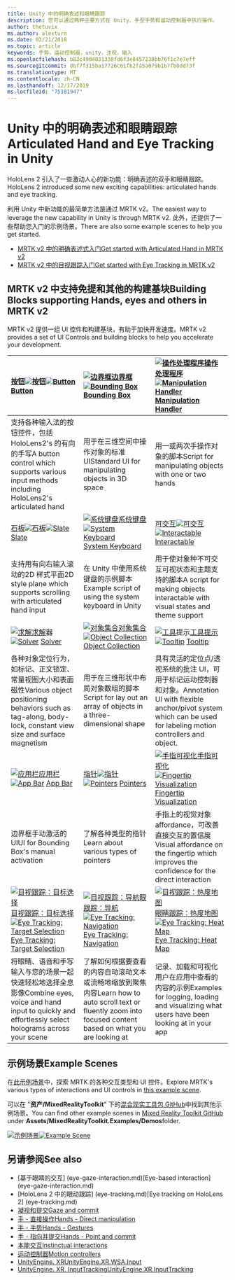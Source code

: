 ```yaml
---
title: Unity 中的明确表述和眼睛跟踪
description: 您可以通过两种主要方式在 Unity、手型手势和运动控制器中执行操作。
author: thetuvix
ms.author: alexturn
ms.date: 03/21/2018
ms.topic: article
keywords: 手势，运动控制器，unity，注视，输入
ms.openlocfilehash: b83c4904031338fd6f3e8457238bb76f1c7e7eff
ms.sourcegitcommit: 8bf7f315ba17726c61fb2fa5a079b1b7fb0dd73f
ms.translationtype: MT
ms.contentlocale: zh-CN
ms.lasthandoff: 12/17/2019
ms.locfileid: "75181947"
---
```

# <a name="articulated-hand-and-eye-tracking-in-unity"></a><span data-ttu-id="20256-104">Unity 中的明确表述和眼睛跟踪</span><span class="sxs-lookup"><span data-stu-id="20256-104">Articulated Hand and Eye Tracking in Unity</span></span>

<span data-ttu-id="20256-105">HoloLens 2 引入了一些激动人心的新功能：明确表述的双手和眼睛跟踪。</span><span class="sxs-lookup"><span data-stu-id="20256-105">HoloLens 2 introduced some new exciting capabilities: articulated hands and eye tracking.</span></span>

<span data-ttu-id="20256-106">利用 Unity 中新功能的最简单方法是通过 MRTK v2。</span><span class="sxs-lookup"><span data-stu-id="20256-106">The easiest way to leverage the new capability in Unity is through MRTK v2.</span></span> <span data-ttu-id="20256-107">此外，还提供了一些帮助您入门的示例场景。</span><span class="sxs-lookup"><span data-stu-id="20256-107">There are also some example scenes to help you get started.</span></span>

* [<span data-ttu-id="20256-108">MRTK v2 中的明确表述式入门</span><span class="sxs-lookup"><span data-stu-id="20256-108">Get started with Articulated Hand  in MRTK v2</span></span>](https://microsoft.github.io/MixedRealityToolkit-Unity/Documentation/Input/HandTracking.html)
* [<span data-ttu-id="20256-109">MRTK v2 中的目视跟踪入门</span><span class="sxs-lookup"><span data-stu-id="20256-109">Get started with Eye Tracking in MRTK v2</span></span>](https://microsoft.github.io/MixedRealityToolkit-Unity/Documentation/EyeTracking/EyeTracking_Main.html)

## <a name="building-blocks-supporting-hands-eyes-and-others-in-mrtk-v2"></a><span data-ttu-id="20256-110">MRTK v2 中支持免提和其他的构建基块</span><span class="sxs-lookup"><span data-stu-id="20256-110">Building Blocks supporting Hands, eyes and others in MRTK v2</span></span>

<span data-ttu-id="20256-111">MRTK v2 提供一组 UI 控件和构建基块，有助于加快开发速度。</span><span class="sxs-lookup"><span data-stu-id="20256-111">MRTK v2 provides a set of UI Controls and building blocks to help you accelerate your development.</span></span>

|  <span data-ttu-id="20256-112">[按钮![](images/MRTK_Button_Main.png)](https://microsoft.github.io/MixedRealityToolkit-Unity/Documentation/README_Button.html)[按钮](https://microsoft.github.io/MixedRealityToolkit-Unity/Documentation/README_Button.html)</span><span class="sxs-lookup"><span data-stu-id="20256-112">[![Button](images/MRTK_Button_Main.png)](https://microsoft.github.io/MixedRealityToolkit-Unity/Documentation/README_Button.html) [Button](https://microsoft.github.io/MixedRealityToolkit-Unity/Documentation/README_Button.html)</span></span> | <span data-ttu-id="20256-113">[![边界框](images/MRTK_BoundingBox_Main.png)](https://microsoft.github.io/MixedRealityToolkit-Unity/Documentation/README_BoundingBox.html)[边界框](https://microsoft.github.io/MixedRealityToolkit-Unity/Documentation/README_BoundingBox.html)</span><span class="sxs-lookup"><span data-stu-id="20256-113">[![Bounding Box](images/MRTK_BoundingBox_Main.png)](https://microsoft.github.io/MixedRealityToolkit-Unity/Documentation/README_BoundingBox.html) [Bounding Box](https://microsoft.github.io/MixedRealityToolkit-Unity/Documentation/README_BoundingBox.html)</span></span> | <span data-ttu-id="20256-114">[![操作处理程序](images/MRTK_Manipulation_Main.png)](https://microsoft.github.io/MixedRealityToolkit-Unity/Documentation/README_ManipulationHandler.html)[操作处理程序](https://microsoft.github.io/MixedRealityToolkit-Unity/Documentation/README_ManipulationHandler.html)</span><span class="sxs-lookup"><span data-stu-id="20256-114">[![Manipulation Handler](images/MRTK_Manipulation_Main.png)](https://microsoft.github.io/MixedRealityToolkit-Unity/Documentation/README_ManipulationHandler.html) [Manipulation Handler](https://microsoft.github.io/MixedRealityToolkit-Unity/Documentation/README_ManipulationHandler.html)</span></span> |
|:--- | :--- | :--- |
| <span data-ttu-id="20256-115">支持各种输入法的按钮控件，包括 HoloLens2's 的有向的手写</span><span class="sxs-lookup"><span data-stu-id="20256-115">A button control which supports various input methods including HoloLens2's articulated hand</span></span> | <span data-ttu-id="20256-116">用于在三维空间中操作对象的标准 UI</span><span class="sxs-lookup"><span data-stu-id="20256-116">Standard UI for manipulating objects in 3D space</span></span> | <span data-ttu-id="20256-117">用一或两次手操作对象的脚本</span><span class="sxs-lookup"><span data-stu-id="20256-117">Script for manipulating objects with one or two hands</span></span> |
|  <span data-ttu-id="20256-118">[石板![](images/MRTK_Slate_Main.png)](https://microsoft.github.io/MixedRealityToolkit-Unity/Documentation/README_Slate.html)[石板](https://microsoft.github.io/MixedRealityToolkit-Unity/Documentation/README_Slate.html)</span><span class="sxs-lookup"><span data-stu-id="20256-118">[![Slate](images/MRTK_Slate_Main.png)](https://microsoft.github.io/MixedRealityToolkit-Unity/Documentation/README_Slate.html) [Slate](https://microsoft.github.io/MixedRealityToolkit-Unity/Documentation/README_Slate.html)</span></span> | <span data-ttu-id="20256-119">[![系统键盘](images/MRTK_SystemKeyboard_Main.png)](https://microsoft.github.io/MixedRealityToolkit-Unity/Documentation/README_SystemKeyboard.html)[系统键盘](https://microsoft.github.io/MixedRealityToolkit-Unity/Documentation/README_SystemKeyboard.html)</span><span class="sxs-lookup"><span data-stu-id="20256-119">[![System Keyboard](images/MRTK_SystemKeyboard_Main.png)](https://microsoft.github.io/MixedRealityToolkit-Unity/Documentation/README_SystemKeyboard.html) [System Keyboard](https://microsoft.github.io/MixedRealityToolkit-Unity/Documentation/README_SystemKeyboard.html)</span></span> | <span data-ttu-id="20256-120">[可交互![](images/InteractableExamples.png)](https://microsoft.github.io/MixedRealityToolkit-Unity/Documentation/README_Interactable.html)[可交互](https://microsoft.github.io/MixedRealityToolkit-Unity/Documentation/README_Interactable.html)</span><span class="sxs-lookup"><span data-stu-id="20256-120">[![Interactable](images/InteractableExamples.png)](https://microsoft.github.io/MixedRealityToolkit-Unity/Documentation/README_Interactable.html) [Interactable](https://microsoft.github.io/MixedRealityToolkit-Unity/Documentation/README_Interactable.html)</span></span> |
| <span data-ttu-id="20256-121">支持用有向右输入滚动的2D 样式平面</span><span class="sxs-lookup"><span data-stu-id="20256-121">2D style plane which supports scrolling with articulated hand input</span></span> | <span data-ttu-id="20256-122">在 Unity 中使用系统键盘的示例脚本</span><span class="sxs-lookup"><span data-stu-id="20256-122">Example script of using the system keyboard in Unity</span></span>  | <span data-ttu-id="20256-123">用于使对象种不可交互可视状态和主题支持的脚本</span><span class="sxs-lookup"><span data-stu-id="20256-123">A script for making objects interactable with visual states and theme support</span></span> |
|  <span data-ttu-id="20256-124">[![求解](images/MRTK_Solver_Main.png)](https://microsoft.github.io/MixedRealityToolkit-Unity/Documentation/README_Solver.html)[求解](https://microsoft.github.io/MixedRealityToolkit-Unity/Documentation/README_Solver.html)器</span><span class="sxs-lookup"><span data-stu-id="20256-124">[![Solver](images/MRTK_Solver_Main.png)](https://microsoft.github.io/MixedRealityToolkit-Unity/Documentation/README_Solver.html) [Solver](https://microsoft.github.io/MixedRealityToolkit-Unity/Documentation/README_Solver.html)</span></span> | <span data-ttu-id="20256-125">[![对象集合](images/MRTK_ObjectCollection_Main.png)](https://microsoft.github.io/MixedRealityToolkit-Unity/Documentation/README_ManipulationHandler.html)[对象集合](https://microsoft.github.io/MixedRealityToolkit-Unity/Documentation/README_ManipulationHandler.html)</span><span class="sxs-lookup"><span data-stu-id="20256-125">[![Object Collection](images/MRTK_ObjectCollection_Main.png)](https://microsoft.github.io/MixedRealityToolkit-Unity/Documentation/README_ManipulationHandler.html) [Object Collection](https://microsoft.github.io/MixedRealityToolkit-Unity/Documentation/README_ManipulationHandler.html)</span></span> | <span data-ttu-id="20256-126">[![工具](images/MRTK_Tooltip_Main.png)](https://microsoft.github.io/MixedRealityToolkit-Unity/Documentation/README_Tooltip.html)提示[工具提示](https://microsoft.github.io/MixedRealityToolkit-Unity/Documentation/README_Tooltip.html)</span><span class="sxs-lookup"><span data-stu-id="20256-126">[![Tooltip](images/MRTK_Tooltip_Main.png)](https://microsoft.github.io/MixedRealityToolkit-Unity/Documentation/README_Tooltip.html) [Tooltip](https://microsoft.github.io/MixedRealityToolkit-Unity/Documentation/README_Tooltip.html)</span></span> |
| <span data-ttu-id="20256-127">各种对象定位行为，如标记、正文锁定、常量视图大小和表面磁性</span><span class="sxs-lookup"><span data-stu-id="20256-127">Various object positioning behaviors such as tag-along, body-lock, constant view size and surface magnetism</span></span> | <span data-ttu-id="20256-128">用于在三维形状中布局对象数组的脚本</span><span class="sxs-lookup"><span data-stu-id="20256-128">Script for lay out an array of objects in a three-dimensional shape</span></span> | <span data-ttu-id="20256-129">具有灵活的定位点/透视系统的批注 UI，可用于标记运动控制器和对象。</span><span class="sxs-lookup"><span data-stu-id="20256-129">Annotation UI with flexible anchor/pivot system which can be used for labeling motion controllers and object.</span></span> |
|  <span data-ttu-id="20256-130">[![应用栏](images/MRTK_AppBar_Main.png)](https://microsoft.github.io/MixedRealityToolkit-Unity/Documentation/README_AppBar.html)[应用栏](https://microsoft.github.io/MixedRealityToolkit-Unity/Documentation/README_AppBar.html)</span><span class="sxs-lookup"><span data-stu-id="20256-130">[![App Bar](images/MRTK_AppBar_Main.png)](https://microsoft.github.io/MixedRealityToolkit-Unity/Documentation/README_AppBar.html) [App Bar](https://microsoft.github.io/MixedRealityToolkit-Unity/Documentation/README_AppBar.html)</span></span> | <span data-ttu-id="20256-131">[指针![](images/MRTK_Pointer_Main.png)](https://microsoft.github.io/MixedRealityToolkit-Unity/Documentation/Input/Pointers.html)[指针](https://microsoft.github.io/MixedRealityToolkit-Unity/Documentation/Input/Pointers.html)</span><span class="sxs-lookup"><span data-stu-id="20256-131">[![Pointers](images/MRTK_Pointer_Main.png)](https://microsoft.github.io/MixedRealityToolkit-Unity/Documentation/Input/Pointers.html) [Pointers](https://microsoft.github.io/MixedRealityToolkit-Unity/Documentation/Input/Pointers.html)</span></span> | <span data-ttu-id="20256-132">[![手指可视化](images/MRTK_FingertipVisualization_Main.png)](https://microsoft.github.io/MixedRealityToolkit-Unity/Documentation/README_FingertipVisualization.html)[手指可视化](https://microsoft.github.io/MixedRealityToolkit-Unity/Documentation/README_FingertipVisualization.html)</span><span class="sxs-lookup"><span data-stu-id="20256-132">[![Fingertip Visualization](images/MRTK_FingertipVisualization_Main.png)](https://microsoft.github.io/MixedRealityToolkit-Unity/Documentation/README_FingertipVisualization.html) [Fingertip Visualization](https://microsoft.github.io/MixedRealityToolkit-Unity/Documentation/README_FingertipVisualization.html)</span></span> |
| <span data-ttu-id="20256-133">边界框手动激活的 UI</span><span class="sxs-lookup"><span data-stu-id="20256-133">UI for Bounding Box's manual activation</span></span> | <span data-ttu-id="20256-134">了解各种类型的指针</span><span class="sxs-lookup"><span data-stu-id="20256-134">Learn about various types of pointers</span></span> | <span data-ttu-id="20256-135">手指上的视觉对象 affordance，可改善直接交互的置信度</span><span class="sxs-lookup"><span data-stu-id="20256-135">Visual affordance on the fingertip which improves the confidence for the direct interaction</span></span> |
|  <span data-ttu-id="20256-136">[![目视跟踪：目标选择](images/mrtk_et_targetselect.png)](https://microsoft.github.io/MixedRealityToolkit-Unity/Documentation/EyeTracking/EyeTracking_TargetSelection.html)[目视跟踪：目标选择](https://microsoft.github.io/MixedRealityToolkit-Unity/Documentation/EyeTracking/EyeTracking_TargetSelection.html)</span><span class="sxs-lookup"><span data-stu-id="20256-136">[![Eye Tracking: Target Selection](images/mrtk_et_targetselect.png)](https://microsoft.github.io/MixedRealityToolkit-Unity/Documentation/EyeTracking/EyeTracking_TargetSelection.html) [Eye Tracking: Target Selection](https://microsoft.github.io/MixedRealityToolkit-Unity/Documentation/EyeTracking/EyeTracking_TargetSelection.html)</span></span> | <span data-ttu-id="20256-137">[![目视跟踪：导航](images/mrtk_et_navigation.png)](https://microsoft.github.io/MixedRealityToolkit-Unity/Documentation/EyeTracking/EyeTracking_Navigation.html)[眼跟踪：导航](https://microsoft.github.io/MixedRealityToolkit-Unity/Documentation/EyeTracking/EyeTracking_Navigation.html)</span><span class="sxs-lookup"><span data-stu-id="20256-137">[![Eye Tracking: Navigation](images/mrtk_et_navigation.png)](https://microsoft.github.io/MixedRealityToolkit-Unity/Documentation/EyeTracking/EyeTracking_Navigation.html) [Eye Tracking: Navigation](https://microsoft.github.io/MixedRealityToolkit-Unity/Documentation/EyeTracking/EyeTracking_Navigation.html)</span></span> | <span data-ttu-id="20256-138">[![目视跟踪：热度地图](images/mrtk_et_heatmaps.png)](https://microsoft.github.io/MixedRealityToolkit-Unity/Documentation/EyeTracking/EyeTracking_Visualization.html)[眼睛跟踪：热度地图](https://microsoft.github.io/MixedRealityToolkit-Unity/Documentation/EyeTracking/EyeTracking_Visualization.html)</span><span class="sxs-lookup"><span data-stu-id="20256-138">[![Eye Tracking: Heat Map](images/mrtk_et_heatmaps.png)](https://microsoft.github.io/MixedRealityToolkit-Unity/Documentation/EyeTracking/EyeTracking_Visualization.html) [Eye Tracking: Heat Map](https://microsoft.github.io/MixedRealityToolkit-Unity/Documentation/EyeTracking/EyeTracking_Visualization.html)</span></span> |
| <span data-ttu-id="20256-139">将眼睛、语音和手写输入与您的场景一起快速轻松地选择全息影像</span><span class="sxs-lookup"><span data-stu-id="20256-139">Combine eyes, voice and hand input to quickly and effortlessly select holograms across your scene</span></span> | <span data-ttu-id="20256-140">了解如何根据要查看的内容自动滚动文本或流畅地缩放到聚焦内容</span><span class="sxs-lookup"><span data-stu-id="20256-140">Learn how to auto scroll text or fluently zoom into focused content based on what you are looking at</span></span>| <span data-ttu-id="20256-141">记录、加载和可视化用户在应用中查看的内容的示例</span><span class="sxs-lookup"><span data-stu-id="20256-141">Examples for logging, loading and visualizing what users have been looking at in your app</span></span> |

## <a name="example-scenes"></a><span data-ttu-id="20256-142">示例场景</span><span class="sxs-lookup"><span data-stu-id="20256-142">Example Scenes</span></span>

<span data-ttu-id="20256-143">在[此示例场景](https://microsoft.github.io/MixedRealityToolkit-Unity/Documentation/README_HandInteractionExamples.html)中，探索 MRTK 的各种交互类型和 UI 控件。</span><span class="sxs-lookup"><span data-stu-id="20256-143">Explore MRTK's various types of interactions and UI controls in [this example scene](https://microsoft.github.io/MixedRealityToolkit-Unity/Documentation/README_HandInteractionExamples.html).</span></span>

<span data-ttu-id="20256-144">可以在 "**资产/MixedRealityToolkit**" 下的[混合现实工具包 GitHub](https://github.com/Microsoft/MixedRealityToolkit-Unity)中找到其他示例场景。</span><span class="sxs-lookup"><span data-stu-id="20256-144">You can find  other example scenes in [Mixed Reality Toolkit GitHub](https://github.com/Microsoft/MixedRealityToolkit-Unity) under **Assets/MixedRealityToolkit.Examples/Demos**folder.</span></span>

<span data-ttu-id="20256-145">[![示例场景](images/MRTK_Examples.png)](https://microsoft.github.io/MixedRealityToolkit-Unity/Documentation/README_HandInteractionExamples.html)</span><span class="sxs-lookup"><span data-stu-id="20256-145">[![Example Scene](images/MRTK_Examples.png)](https://microsoft.github.io/MixedRealityToolkit-Unity/Documentation/README_HandInteractionExamples.html)</span></span>

## <a name="see-also"></a><span data-ttu-id="20256-146">另请参阅</span><span class="sxs-lookup"><span data-stu-id="20256-146">See also</span></span>

* <span data-ttu-id="20256-147">[基于眼睛的交互] (eye-gaze-interaction.md)</span><span class="sxs-lookup"><span data-stu-id="20256-147">[Eye-based interaction] (eye-gaze-interaction.md)</span></span>
* <span data-ttu-id="20256-148">[HoloLens 2 中的眼动跟踪] (eye-tracking.md)</span><span class="sxs-lookup"><span data-stu-id="20256-148">[Eye tracking on HoloLens 2] (eye-tracking.md)</span></span>
* [<span data-ttu-id="20256-149">凝视和提交</span><span class="sxs-lookup"><span data-stu-id="20256-149">Gaze and commit</span></span>](gaze-and-commit.md)
* [<span data-ttu-id="20256-150">手 - 直接操作</span><span class="sxs-lookup"><span data-stu-id="20256-150">Hands - Direct manipulation</span></span>](direct-manipulation.md)
* [<span data-ttu-id="20256-151">手 - 手势</span><span class="sxs-lookup"><span data-stu-id="20256-151">Hands - Gestures</span></span>](gaze-and-commit.md#composite-gestures)
* [<span data-ttu-id="20256-152">手 - 指向并提交</span><span class="sxs-lookup"><span data-stu-id="20256-152">Hands - Point and commit</span></span>](point-and-commit.md)
* [<span data-ttu-id="20256-153">本能交互</span><span class="sxs-lookup"><span data-stu-id="20256-153">Instinctual interactions</span></span>](interaction-fundamentals.md)
* [<span data-ttu-id="20256-154">运动控制器</span><span class="sxs-lookup"><span data-stu-id="20256-154">Motion controllers</span></span>](motion-controllers.md)
* [<span data-ttu-id="20256-155">UnityEngine. XR</span><span class="sxs-lookup"><span data-stu-id="20256-155">UnityEngine.XR.WSA.Input</span></span>](https://docs.unity3d.com/ScriptReference/XR.WSA.Input.InteractionManager.html)
* [<span data-ttu-id="20256-156">UnityEngine. XR. InputTracking</span><span class="sxs-lookup"><span data-stu-id="20256-156">UnityEngine.XR.InputTracking</span></span>](https://docs.unity3d.com/ScriptReference/XR.InputTracking.html)
